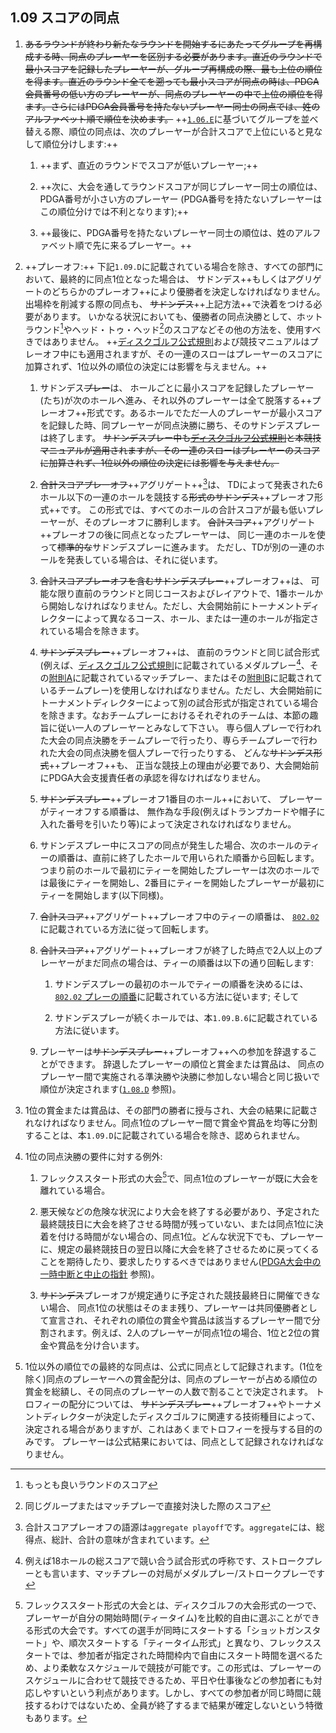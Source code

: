 ## 1.09 スコアの同点

1. ~~あるラウンドが終わり新たなラウンドを開始するにあたってグループを再構成する時、同点のプレーヤーを区別する必要があります。直近のラウンドで最小スコアを記録したプレーヤーが、グループ再構成の際、最も上位の順位を得ます。直近のラウンド全てを遡っても最小スコアが同点の時は、PDGA会員番号の低い方のプレーヤーが、同点のプレーヤーの中で上位の順位を得ます。さらにはPDGA会員番号を持たないプレーヤー同士の同点では、姓のアルファベット順で順位を決めます。~~
++[`1.06.E`](#グループ分けとセクション分け)に基づいてグループを並べ替える際、順位の同点は、次のプレーヤーが合計スコアで上位にいると見なして順位分けします:++

	1. ++まず、直近のラウンドでスコアが低いプレーヤー;++

    2. ++次に、大会を通してラウンドスコアが同じプレーヤー同士の順位は、PDGA番号が小さい方のプレーヤー
    (PDGA番号を持たないプレーヤーはこの順位分けでは不利となります);++

    3. ++最後に、PDGA番号を持たないプレーヤー同士の順位は、姓のアルファベット順で先に来るプレーヤー。++

1. ++プレーオフ:++
下記`1.09.D`に記載されている場合を除き、すべての部門において、最終的に同点1位となった場合は、
サドンデス++もしくはアグリゲートのどちらかのプレーオフ++により優勝者を決定しなければなりません。
出場枠を削減する際の同点も、
~~サドンデス~~++上記方法++で決着をつける必要があります。
いかなる状況においても、優勝者の同点決勝として、ホットラウンド[^1.09.1]やヘッド・トゥ・ヘッド[^1.09.2]のスコアなどその他の方法を、使用すべきではありません。
++[ディスクゴルフ公式規則](ordg/index)および競技マニュアルはプレーオフ中にも適用されますが、その一連のスローはプレーヤーのスコアに加算されず、1位以外の順位の決定には影響を与えません。++

    1. サドンデス~~プレー~~は、
    ホールごとに最小スコアを記録したプレーヤー(たち)が次のホールへ進み、それ以外のプレーヤーは全て脱落する++プレーオフ++形式です。あるホールでただ一人のプレーヤーが最小スコアを記録した時、同プレーヤーが同点決勝に勝ち、そのサドンデスプレーは終了します。
    ~~サドンデスプレー中も[ディスクゴルフ公式規則](ordg/index)と本競技マニュアルが適用されますが、その一連のスローはプレーヤーのスコアに加算されず、1位以外の順位の決定には影響を与えません。~~

    1. ~~合計スコアプレーオフ~~++アグリゲート++[^1.09.3]は、
    TDによって発表された6ホール以下の一連のホールを競技する~~形式のサドンデス~~++プレーオフ形式++です。
    この形式では、すべてのホールの合計スコアが最も低いプレーヤーが、そのプレーオフに勝利します。
    ~~合計スコア~~++アグリゲート++プレーオフの後に同点となったプレーヤーは、
    同じ一連のホールを使って~~標準的な~~サドンデスプレーに進みます。
    ただし、TDが別の一連のホールを発表している場合は、それに従います。

    1. ~~合計スコアプレーオフを含むサドンデスプレー~~++プレーオフ++は、
    可能な限り直前のラウンドと同じコースおよびレイアウトで、1番ホールから開始しなければなりません。ただし、大会開始前にトーナメントディレクターによって異なるコース、ホール、または一連のホールが指定されている場合を除きます。

    1. ~~サドンデスプレー~~++プレーオフ++は、
    直前のラウンドと同じ試合形式(例えば、[ディスクゴルフ公式規則](ordg/index)に記載されているメダルプレー[^1.09.4]、その[附則A](ordg/appendix-a)に記載されているマッチプレー、またはその[附則B](ordg/appendix-b)に記載されているチームプレー)を使用しなければなりません。ただし、大会開始前にトーナメントディレクターによって別の試合形式が指定されている場合を除きます。なおチームプレーにおけるそれぞれのチームは、本節の趣旨に従い一人のプレーヤーとみなして下さい。
    専ら個人プレーで行われた大会の同点決勝をチームプレーで行ったり、専らチームプレーで行われた大会の同点決勝を個人プレーで行ったりする、
    どんな~~サドンデス形式~~++プレーオフ++も、
    正当な競技上の理由が必要であり、大会開始前にPDGA大会支援責任者の承認を得なければなりません。

    1. ~~サドンデスプレー~~++プレーオフ1番目のホール++において、
    プレーヤーがティーオフする順番は、
    無作為な手段(例えばトランプカードや帽子に入れた番号を引いたり等)によって決定されなければなりません。

    1. サドンデスプレー中にスコアの同点が発生した場合、次のホールのティーの順番は、直前に終了したホールで用いられた順番から回転します。つまり前のホールで最初にティーを開始したプレーヤーは次のホールでは最後にティーを開始し、2番目にティーを開始したプレーヤーが最初にティーを開始します(以下同様)。

    1. ~~合計スコア~~++アグリゲート++プレーオフ中のティーの順番は、
    [`802.02`](ordg/80202)に記載されている方法に従って回転します。

    1. ~~合計スコア~~++アグリゲート++プレーオフが終了した時点で2人以上のプレーヤーがまだ同点の場合は、ティーの順番は以下の通り回転します:

        1. サドンデスプレーの最初のホールでティーの順番を決めるには、[`802.02` プレーの順番](ordg/80202)に記載されている方法に従います; そして

        1. サドンデスプレーが続くホールでは、本`1.09.B.6`に記載されている方法に従います。

    1. プレーヤーは~~サドンデスプレー~~++プレーオフ++への参加を辞退することができます。
    辞退したプレーヤーの順位と賞金または賞品は、
    同点のプレーヤー間で実施される準決勝や決勝に参加しない場合と同じ扱いで順位が決定されます([`1.08.D`](#プレーヤー出場枠の削減足切り) 参照)。

1. 1位の賞金または賞品は、その部門の勝者に授与され、大会の結果に記載されなければなりません。同点1位のプレーヤー間で賞金や賞品を均等に分割することは、本`1.09.D`に記載されている場合を除き、認められません。

1. 1位の同点決勝の要件に対する例外:

    1. フレックススタート形式の大会[^1.09.5]で、同点1位のプレーヤーが既に大会を離れている場合。

    1. 悪天候などの危険な状況により大会を終了する必要があり、予定された最終競技日に大会を終了させる時間が残っていない、または同点1位に決着を付ける時間がない場合の、同点1位。どんな状況下でも、プレーヤーに、規定の最終競技日の翌日以降に大会を終了させるために戻ってくることを期待したり、要求したりするべきではありません([PDGA大会中の一時中断と中止の指針](https://www.pdga.com/pdga-documents/tournament-resources/pdga-mid-event-suspension-and-cancellation) 参照)。

    1. ~~サドンデス~~プレーオフが規定通りに予定された競技最終日に開催できない場合、
    同点1位の状態はそのまま残り、プレーヤーは共同優勝者として宣言され、それぞれの順位の賞金や賞品は該当するプレーヤー間で分割されます。例えば、2人のプレーヤーが同点1位の場合、1位と2位の賞金や賞品を分け合います。

1. 1位以外の順位での最終的な同点は、公式に同点として記録されます。(1位を除く)同点のプレーヤーへの賞金配分は、同点のプレーヤーが占める順位の賞金を総額し、その同点のプレーヤーの人数で割ることで決定されます。
トロフィーの配分については、
~~サドンデスプレー~~++プレーオフ++やトーナメントディレクターが決定したディスクゴルフに関連する技術種目によって、決定される場合がありますが、これはあくまでトロフィーを授与する目的のみです。
プレーヤーは公式結果においては、同点として記録されなければなりません。


[^1.09.1]: もっとも良いラウンドのスコア

[^1.09.2]: 同じグループまたはマッチプレーで直接対決した際のスコア

[^1.09.3]: 合計スコアプレーオフの語源は`aggregate playoff`です。`aggregate`には、総得点、総計、合計の意味が含まれています。

[^1.09.4]: 例えば18ホールの総スコアで競い合う試合形式の呼称です、ストロークプレーとも言います、マッチプレーの対局がメダルプレー/ストロークプレーです

[^1.09.5]: フレックススタート形式の大会とは、ディスクゴルフの大会形式の一つで、プレーヤーが自分の開始時間(ティータイム)を比較的自由に選ぶことができる形式の大会です。すべての選手が同時にスタートする「ショットガンスタート」や、順次スタートする「ティータイム形式」と異なり、フレックススタートでは、参加者が指定された時間枠内で自由にスタート時間を選べるため、より柔軟なスケジュールで競技が可能です。この形式は、プレーヤーのスケジュールに合わせて競技できるため、平日や仕事後などの参加者にも対応しやすいという利点があります。しかし、すべての参加者が同じ時間に競技するわけではないため、全員が終了するまで結果が確定しないという特徴もあります。
